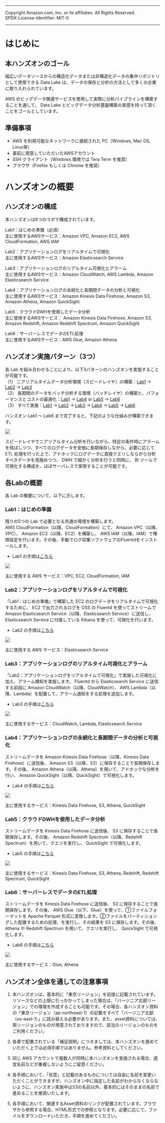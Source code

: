 ------------------------------------------------------------------------------------
Copyright <first-edit-year> Amazon.com, Inc. or its affiliates. All Rights Reserved.  
SPDX-License-Identifier: MIT-0

------------------------------------------------------------------------------------


# はじめに
## 本ハンズオンのゴール　
幅広いデータソースからの構造化データまたは非構造化データの集中リポジトリとして使用できる Data Lake は、データの保存と分析の方法として多くの企業に取り入れられています。

AWS のビッグデータ関連サービスを使用して実際に分析パイプラインを構築することを通して、 Data Lake とビッグデータ分析基盤構築の実感を持って頂くことをゴールとしています。

## 準備事項
- AWS を利用可能なネットワークに接続された PC（Windows, Mac OS, Linux等）
- 事前に用意していただいたAWSアカウント
- SSH クライアント（Windows 環境では Tera Term を推奨）
- ブラウザ（Firefox もしくは Chrome を推奨）

# ハンズオンの概要

## ハンズオンの構成
本ハンズオンは6つのラボで構成されています。   
 
Lab1：はじめの準備（必須）  
主に使用するAWSサービス：Amazon VPC, Amazon EC2, AWS CloudFormation, AWS IAM 
      
Lab2：アプリケーションログをリアルタイムで可視化  
主に使用するAWSサービス：Amazon Elasticsearch Service
  
Lab3：アプリケーションログのリアルタイム可視化とアラーム  
主に使用するAWSサービス：Amazon CloudWatch, AWS Lambda, Amazon Elasticsearch Service

Lab4：アプリケーションログの永続化と長期間データの分析と可視化   
主に使用するAWSサービス：Amazon Kinesis Data Firehose, Amazon S3, Amazon Athena, Amazon QuickSight
 
Lab5：クラウドDWHを使用したデータ分析  
主に使用するAWSサービス： Amazon Kinesis Data Firehose, Amazon S3, Amazon Redshift, Amazon Redshift Spectrum, Amazon QuickSight

Lab6：サーバーレスでデータのETL処理   
主に使用するAWSサービス：AWS Glue, Amazon Athena


## ハンズオン実施パターン（3つ）

各 Lab を組み合わせることにより、以下3パターンのハンズオンを実施することが可能です。  
（1） ニアリアルタイムデータ分析環境（スピードレイヤ）の構築：[Lab1](lab1/README.md) → [Lab2](lab2/README.md) → [Lab3](lab3/README.md)  
（2） 長期間のデータをバッチ分析する環境（バッチレイヤ）の構築と、パフォーマンスとコストの最適化：[Lab1](lab1/README.md) → [Lab4](lab4/README.md) or [Lab5](lab5/README.md) → [Lab6](lab6/README.md)  
（3） すべて実施：[Lab1](lab1/README.md) → [Lab2](lab2/README.md) → [Lab3](lab3/README.md) → [Lab4](lab4/README.md) → [Lab5](lab5/README.md) → [Lab6](lab6/README.md) 


ハンズオン Lab1 〜 Lab6 まで完了すると、下記のような仕組みが構築できます。

<img src="images/architecture_all.png" >

スピードレイヤでニアリアルタイム分析を行いながら、特定の条件時にアラームを飛ばしつつ、すべてのログデータを安価に長期保存しながら、必要に応じて ETL 処理を行った上で、アドホックにログデータに直接クエリしならがら分析すべきデータを見極めつつ、 DWH で細かく分析を行うと同時に、 BI ツールで可視化する構成を、ほぼサーバレスで実現することが可能です。

## 各Labの概要
各 Lab の概要について、以下に示します。

### Lab1：はじめの準備
残りの5つの Lab で必要となる共通の環境を構築します。  
AWS CloudFormation（以降、CloudFormation）にて、 Amazon VPC（以降、VPC）、 Amazon EC2（以降、EC2）を構築し、 AWS IAM（以降、IAM）で権限設定を行います。その後、手動でログ収集ソフトウェアのFluentdをインストールします。

 - Lab1 の手順は[こちら](lab1/README.md)

<img src="images/architecture_lab1.png" >

主に使用する AWS サービス：VPC, EC2, CloudFormation, IAM

### Lab2：アプリケーションログをリアルタイムで可視化
「Lab1：はじめの準備」で構築した EC2 のログデータをリアルタイムで可視化するために、 EC2 で出力されるログを OSS の Fluentd を使ってストリームで Amazon Elasticsearch Service（以降、Elasticsearch Service）に送信し、 Elasticsearch Service に付属している Kibana を使って、可視化を行います。

 - Lab2 の手順は[こちら](lab2/README.md)

<img src="images/architecture_lab2.png" >

主に使用する AWS サービス：Elasticsearch Service

### Lab3：アプリケーションログのリアルタイム可視化とアラーム
「Lab2：アプリケーションログをリアルタイムで可視化」で実施した可視化に加え、アラーム検知を実施します。
Fluentd から Elasticsearch Service に送信する前段に Amazon CloudWatch（以降、CloudWatch）、 AWS Lambda（以降、Lambda）を配置して、アラーム通知をする処理を追加します。

 - Lab3 の手順は[こちら](lab3/README.md)

<img src="images/architecture_lab3.png">

主に使用するサービス：CloudWatch, Lambda, Elasticsearch Service

### Lab4：アプリケーションログの永続化と長期間データの分析と可視化
ストリームデータを Amazon Kinesis Data Firehose（以降、Kinesis Data Firehose）に送信後、 Amazon S3（以降、S3）に保存することで長期保存します。その後、 Amazon Athena（以降、Athena）を用いて、アドホックな分析を行い、 Amazon QuickSight（以降、QuickSight）で可視化します。

 - Lab4 の手順は[こちら](lab4/README.md)

<img src="images/architecture_lab4.png" >

主に使用するサービス：Kinesis Data Firehose, S3, Athena, QuickSight

### Lab5：クラウドDWHを使用したデータ分析
ストリームデータを Kinesis Data Firehose に送信後、 S3 に保存することで長期保存します。その後、 Amazon Redshift Spectrum（以降、Redshift Spectrum）を用いて、クエリを実行し、 QuickSight で可視化します。

 - Lab5 の手順は[こちら](lab5/README.md)

<img src="images/architecture_lab5.png" >

主に使用するサービス：Kinesis Data Firehose, S3, Athena, Redshift, Redshift Spectrum, QuickSight

### Lab6：サーバーレスでデータのETL処理
ストリームデータを Kinesis Data Firehose に送信後、 S3 に保存することで長期保存します。その後、 AWS Glue（以下、Glue）を使って、①ファイルフォーマットを Apache Parquet 形式に変換します。②ファイルをパーティショングした配置するための処理、を実行し、その結果を S3 に保存します。その後、 Athena や Redshift Spectrum を用いて、クエリを実行し、 QuickSight で可視化します。

 - Lab6 の手順は[こちら](lab6/README.md)

<img src="images/architecture_lab6.png" >

主に使用するサービス：Glue, Athena


## ハンズオン全体を通しての注意事項
1. 本ハンズオンは、基本的に「東京リージョン」を前提に記載されています。リソースなどの上限に引っかかってしまった場合は、「バージニア北部リージョン」での環境を作成することも可能です。その場合、各ハンズオン資料の「東京リージョン（ap-northeast-1）の記載をすべて「バージニア北部（us-east-1）」に読み替える必要があります。また、asset資料については、両リージョンのものが用意されておりますので、該当のリージョンのものをご利用ください。

2. 各章で配置されている「補足説明」につきましては、本ハンズオンを進めていただく上では必須手順ではありません。参考資料としてください。

3. 同じ AWS アカウントで複数人が同時に本ハンズオンを実施される場合、適宜名前などが重複しないようにご留意ください。

4. 各手順において、「任意」と記載のあるものについては自由に名前を変更いただくことができますが、ハンズオン中に指定した名前がわからなくならないように、ハンズオン実施中はS3の名前以外、基本的にはそのままの名前で進めることを推奨いたします。

5. 各手順において、関連するAsset資料のリンクが配置されています。ブラウザから参照する場合、HTML形式での参照となります。必要に応じて、ファイルをダウンロードいただき、手順を進めてください。 




